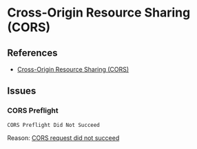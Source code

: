 # Cross-Origin Resource Sharing (CORS)

## References

- [Cross-Origin Resource Sharing (CORS)](https://developer.mozilla.org/en-US/docs/Web/HTTP/CORS)

## Issues

### CORS Preflight

```log
CORS Preflight Did Not Succeed
```

Reason: [CORS request did not succeed](https://developer.mozilla.org/en-US/docs/Web/HTTP/CORS/Errors/CORSDidNotSucceed)
